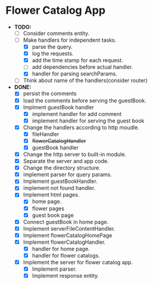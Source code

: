 # Flower Catalog App

- **TODO:**
  - [ ] Consider comments entity.
  - [ ] Make handlers for independent tasks.
    - [x] parse the query.
    - [x] log the requests.
    - [x] add the time stamp for each request.
    - [ ] add dependencies before actual handler.
    - [x] handler for parsing searchParams.
  - [ ] Think about name of the handlers(consider router)

- **DONE:**
  - [x] persist the comments
  - [x] load the comments before serving the guestBook.
  - [x] Implment guestBook handler
    - [x] implement handler for add comment
    - [x] implement handler for serving the guest book
  - [x] Change the handlers according to http moudle.
    - [x] fileHandler
    - [x] ~~flowerCatalogHandler~~
    - [x] guestBook handler
  - [x] Change the http server to built-in module.
  - [x] Separate the server and app code.
  - [x] Change the directory structure.
  - [x] implement parser for query params.
  - [x] Implement guestBookHandler.
  - [x] implement not found handler.
  - [x] Implement html pages.
    - [x] home page.
    - [x] flower pages
    - [x] guest book page
  - [x] Connect guestBook in home page.
  - [x] Implement serverFileContentHandler.
  - [x] Implement flowerCatalogHomePage
  - [x] Implement flowerCatalogHandler.
    - [x] handler for home page.
    - [x] handler for flower catalogs.
  - [x] Implement the server for flower catalog app.
    - [x] Implement parser.
    - [x] Implement response entity.